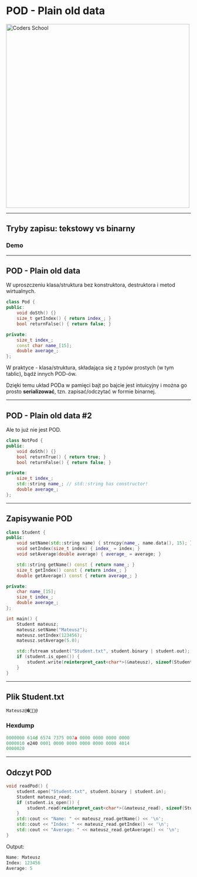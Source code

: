 <!-- .slide: data-background="#111111" -->

# POD - Plain old data

<a href="https://coders.school">
    <img width="500" src="../img/coders_school_logo.png" alt="Coders School" class="plain">
</a>

___

## Tryby zapisu: tekstowy vs binarny

### Demo

___

## POD - Plain old data

W uproszczeniu klasa/struktura bez konstruktora, destruktora i metod wirtualnych.

```cpp
class Pod {
public:
    void doSth() {}
    size_t getIndex() { return index_; }
    bool returnFalse() { return false; }

private:
    size_t index_;
    const char name_[15];
    double average_;
};
```
<!-- .element: class="fragment fade-in" -->

W praktyce - klasa/struktura, składająca się z typów prostych (w tym tablic), bądź innych POD-ów.
<!-- .element: class="fragment fade-in" -->

Dzięki temu układ PODa w pamięci bajt po bajcie jest intuicyjny i można go prosto **serializować**, tzn. zapisać/odczytać w formie binarnej.
<!-- .element: class="fragment fade-in" -->

___

## POD - Plain old data #2

Ale to już nie jest POD.

```cpp
class NotPod {
public:
    void doSth() {}
    bool returnTrue() { return true; }
    bool returnFalse() { return false; }

private:
    size_t index_;
    std::string name_; // std::string has constructor!
    double average_;
};
```
<!-- .element: class="fragment fade-in" -->

___
<!-- .slide: style="font-size: 0.9em" -->

## Zapisywanie POD

```cpp
class Student {
public:
    void setName(std::string name) { strncpy(name_, name.data(), 15); }
    void setIndex(size_t index) { index_ = index; }
    void setAverage(double average) { average_ = average; }

    std::string getName() const { return name_; }
    size_t getIndex() const { return index_; }
    double getAverage() const { return average_; }

private:
    char name_[15];
    size_t index_;
    double average_;
};

int main() {
    Student mateusz;
    mateusz.setName("Mateusz");
    mateusz.setIndex(123456);
    mateusz.setAverage(5.0);

    std::fstream student("Student.txt", student.binary | student.out);
    if (student.is_open()) {
        student.write(reinterpret_cast<char*>(&mateusz), sizeof(Student));
    }
}
```
<!-- .element: class="fragment fade-in" -->

___

## Plik Student.txt

```txt
Mateusz         @�           @
```
<!-- .element: class="fragment fade-in" -->

### Hexdump
<!-- .element: class="fragment fade-in" -->

```cpp
0000000 614d 6574 7375 007a 0000 0000 0000 0000
0000010 e240 0001 0000 0000 0000 0000 0000 4014
0000020
```
<!-- .element: class="fragment fade-in" -->

___
<!-- .slide: style="font-size: 0.9em" -->

## Odczyt POD

```cpp
void readPod() {
    student.open("Student.txt", student.binary | student.in);
    Student mateusz_read;
    if (student.is_open()) {
        student.read(reinterpret_cast<char*>(&mateusz_read), sizeof(Student));
    }
    std::cout << "Name: " << mateusz_read.getName() << '\n';
    std::cout << "Index: " << mateusz_read.getIndex() << '\n';
    std::cout << "Average: " << mateusz_read.getAverage() << '\n';
}
```
<!-- .element: class="fragment fade-in" -->

Output:
<!-- .element: class="fragment fade-in" -->

```cpp
Name: Mateusz
Index: 123456
Average: 5
```
<!-- .element: class="fragment fade-in" -->

